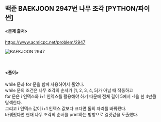 ## 백준 BAEKJOON 2947번 나무 조각 [PYTHON/파이썬]

#### <문제 출처><br>
https://www.acmicpc.net/problem/2947

![BAEKJOON 2947](https://img1.daumcdn.net/thumb/R1280x0/?scode=mtistory2&fname=https%3A%2F%2Fblog.kakaocdn.net%2Fdn%2FsphJK%2FbtsKqQdevV0%2FDVHsQrxZXOMwWzrKUklIj1%2Fimg.png)

<br>

#### <풀이><br>

while 문과 for 문을 함께 사용하여서 풀었다.  
while 문의 조건은 나무 조각의 순서가 [1, 2, 3, 4, 5]가 아닐 때 작동하고  
for 문은 i 인덱스와 i+1 인덱스를 활용해야 하기 때문에 전체 길이 5에서 -1을 한 4만큼 탐색한다.  
그리고 i 인덱스 값이 i+1 인덱스 값보다 크다면 둘의 자리를 바꿔줬다.  
바꿔줬다면 현재 나무 조각의 순서를 print하는 방향으로 결괏값을 도출했다.  